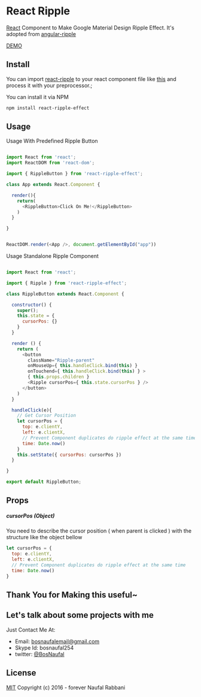 # React Ripple
[React](http://facebook.github.io/react) Component to Make Google Material Design Ripple Effect. It's adopted from [angular-ripple](https://github.com/nelsoncash/angular-ripple)

[DEMO](https://bosnaufal.github.io/react-ripple)

## Install
You can import [react-ripple](./src/js/components/index.js) to your react component file like [this](./src/js/components/app.js) and process it with your preprocessor.;


You can install it via NPM
```bash
npm install react-ripple-effect
```


## Usage
Usage With Predefined Ripple Button
```javascript

import React from 'react';
import ReactDOM from 'react-dom';

import { RippleButton } from 'react-ripple-effect';

class App extends React.Component {

  render(){
    return(
      <RippleButton>Click On Me!</RippleButton>
    )
  }

}


ReactDOM.render(<App />, document.getElementById("app"))


```

Usage Standalone Ripple Component
```javascript

import React from 'react';

import { Ripple } from 'react-ripple-effect';

class RippleButton extends React.Component {

  constructor() {
    super();
    this.state = {
      cursorPos: {}
    }
  }

  render () {
    return (
      <button
        className="Ripple-parent"
        onMouseUp={ this.handleClick.bind(this) }
        onTouchend={ this.handleClick.bind(this) } >
        { this.props.children }
        <Ripple cursorPos={ this.state.cursorPos } />
      </button>
    )
  }

  handleClick(e){
    // Get Cursor Position
    let cursorPos = {
      top: e.clientY,
      left: e.clientX,
      // Prevent Component duplicates do ripple effect at the same time
      time: Date.now()
    }
    this.setState({ cursorPos: cursorPos })
  }

}

export default RippleButton;
```

## Props
##### cursorPos (Object)
You need to describe the cursor position ( when parent is clicked ) with the structure like the object bellow
```javascript
let cursorPos = {
  top: e.clientY,
  left: e.clientX,
  // Prevent Component duplicates do ripple effect at the same time
  time: Date.now()
}
```

## Thank You for Making this useful~

## Let's talk about some projects with me
Just Contact Me At:
- Email: [bosnaufalemail@gmail.com](mailto:bosnaufalemail@gmail.com)
- Skype Id: bosnaufal254
- twitter: [@BosNaufal](https://twitter.com/BosNaufal)

## License
[MIT](http://opensource.org/licenses/MIT)
Copyright (c) 2016 - forever Naufal Rabbani
